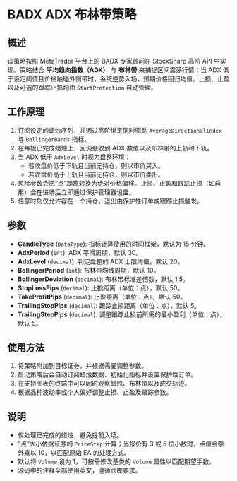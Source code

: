 # BADX ADX 布林带策略

## 概述

该策略按照 MetaTrader 平台上的 BADX 专家顾问在 StockSharp 高阶 API 中实现。策略结合 **平均趋向指数（ADX）** 与 **布林带** 来捕捉区间震荡行情：当 ADX 低于设定阈值且价格触碰外侧带时，系统逆势入场，预期价格回归均值。止损、止盈以及可选的跟踪止损均由 `StartProtection` 自动管理。

## 工作原理

1. 订阅设定的蜡烛序列，并通过高阶绑定同时驱动 `AverageDirectionalIndex` 与 `BollingerBands` 指标。
2. 在每根已完成蜡烛上，回调会收到 ADX 数值以及布林带的上轨和下轨。
3. 当 ADX 低于 `AdxLevel` 时视为盘整环境：
   - 若收盘价低于下轨且当前无持仓，则以市价买入。
   - 若收盘价高于上轨且当前无持仓，则以市价卖出。
4. 风险参数会把“点”距离转换为绝对价格偏移。止损、止盈和跟踪止损（如启用）会在进场后立即通过保护管理器设置。
5. 任意时刻仅允许存在一个持仓，退出由保护性订单或跟踪止损触发。

## 参数

- **CandleType** (`DataType`): 指标计算使用的时间框架，默认为 15 分钟。
- **AdxPeriod** (`int`): ADX 平滑周期，默认 30。
- **AdxLevel** (`decimal`): 判定盘整的 ADX 上限阈值，默认 20。
- **BollingerPeriod** (`int`): 布林带均线周期，默认 10。
- **BollingerDeviation** (`decimal`): 布林带标准差倍数，默认 1.5。
- **StopLossPips** (`decimal`): 止损距离（单位：点），默认 50。
- **TakeProfitPips** (`decimal`): 止盈距离（单位：点），默认 50。
- **TrailingStopPips** (`decimal`): 跟踪止损距离（单位：点），默认 5。
- **TrailingStepPips** (`decimal`): 调整跟踪止损前所需的最小盈利（单位：点），默认 5。

## 使用方法

1. 将策略附加到目标证券，并根据需要调整参数。
2. 启动策略后会自动订阅蜡烛数据、初始化指标并设置保护性订单。
3. 在支持图表的终端中可以同时观察蜡烛、布林带以及成交轨迹。
4. 根据品种波动率或个人偏好调整止损、止盈及跟踪参数。

## 说明

- 仅处理已完成的蜡烛，避免提前入场。
- “点”大小依据证券的 `PriceStep` 计算；当报价有 3 或 5 位小数时，点值会额外乘以 10，以匹配原始 EA 的处理方式。
- 默认将 `Volume` 设为 1，可按需修改基类的 `Volume` 属性以匹配期望手数。
- 源码中的注释全部使用英文，遵循仓库要求。

